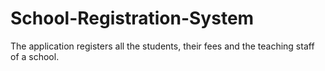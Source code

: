 # School-Registration-System

  The application registers all the students, their fees and the teaching staff of a school.
